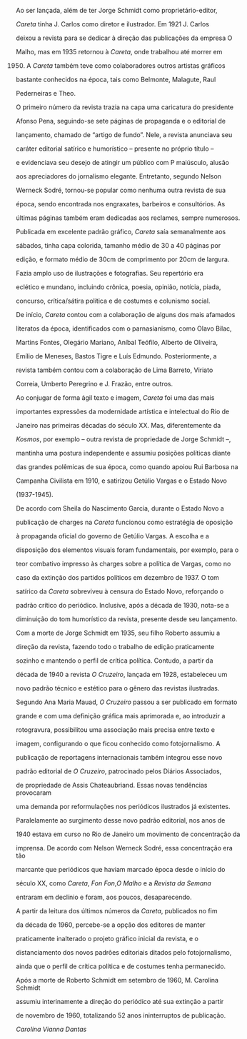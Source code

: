 

Ao ser lançada, além de ter Jorge Schmidt como proprietário-editor,

*Careta* tinha J. Carlos como diretor e ilustrador. Em 1921 J. Carlos

deixou a revista para se dedicar à direção das publicações da empresa O

Malho, mas em 1935 retornou à *Careta*, onde trabalhou até morrer em

1950. A *Careta* também teve como colaboradores outros artistas gráficos

bastante conhecidos na época, tais como Belmonte, Malagute, Raul

Pederneiras e Theo.



O primeiro número da revista trazia na capa uma caricatura do presidente

Afonso Pena, seguindo-se sete páginas de propaganda e o editorial de

lançamento, chamado de “artigo de fundo”. Nele, a revista anunciava seu

caráter editorial satírico e humorístico – presente no próprio título –

e evidenciava seu desejo de atingir um público com P maiúsculo, alusão

aos apreciadores do jornalismo elegante. Entretanto, segundo Nelson

Werneck Sodré, tornou-se popular como nenhuma outra revista de sua

época, sendo encontrada nos engraxates, barbeiros e consultórios. As

últimas páginas também eram dedicadas aos reclames, sempre numerosos.



Publicada em excelente padrão gráfico, *Careta* saía semanalmente aos

sábados, tinha capa colorida, tamanho médio de 30 a 40 páginas por

edição, e formato médio de 30cm de comprimento por 20cm de largura.

Fazia amplo uso de ilustrações e fotografias. Seu repertório era

eclético e mundano, incluindo crônica, poesia, opinião, notícia, piada,

concurso, crítica/sátira política e de costumes e colunismo social.



De início, *Careta* contou com a colaboração de alguns dos mais afamados

literatos da época, identificados com o parnasianismo, como Olavo Bilac,

Martins Fontes, Olegário Mariano, Aníbal Teófilo, Alberto de Oliveira,

Emílio de Meneses, Bastos Tigre e Luís Edmundo. Posteriormente, a

revista também contou com a colaboração de Lima Barreto, Viriato

Correia, Umberto Peregrino e J. Frazão, entre outros.



Ao conjugar de forma ágil texto e imagem, *Careta* foi uma das mais

importantes expressões da modernidade artística e intelectual do Rio de

Janeiro nas primeiras décadas do século XX. Mas, diferentemente da

*Kosmos*, por exemplo – outra revista de propriedade de Jorge Schmidt –,

mantinha uma postura independente e assumiu posições políticas diante

das grandes polêmicas de sua época, como quando apoiou Rui Barbosa na

Campanha Civilista em 1910, e satirizou Getúlio Vargas e o Estado Novo

(1937-1945).



De acordo com Sheila do Nascimento Garcia, durante o Estado Novo a

publicação de charges na *Careta* funcionou como estratégia de oposição

à propaganda oficial do governo de Getúlio Vargas. A escolha e a

disposição dos elementos visuais foram fundamentais, por exemplo, para o

teor combativo impresso às charges sobre a política de Vargas, como no

caso da extinção dos partidos políticos em dezembro de 1937. O tom

satírico da *Careta* sobreviveu à censura do Estado Novo, reforçando o

padrão crítico do periódico. Inclusive, após a década de 1930, nota-se a

diminuição do tom humorístico da revista, presente desde seu lançamento.



Com a morte de Jorge Schmidt em 1935, seu filho Roberto assumiu a

direção da revista, fazendo todo o trabalho de edição praticamente

sozinho e mantendo o perfil de crítica política. Contudo, a partir da

década de 1940 a revista *O Cruzeiro*, lançada em 1928, estabeleceu um

novo padrão técnico e estético para o gênero das revistas ilustradas.

Segundo Ana Maria Mauad, *O Cruzeiro* passou a ser publicado em formato

grande e com uma definição gráfica mais aprimorada e, ao introduzir a

rotogravura, possibilitou uma associação mais precisa entre texto e

imagem, configurando o que ficou conhecido como fotojornalismo. A

publicação de reportagens internacionais também integrou esse novo

padrão editorial de *O Cruzeiro*, patrocinado pelos Diários Associados,

de propriedade de Assis Chateaubriand. Essas novas tendências provocaram

uma demanda por reformulações nos periódicos ilustrados já existentes.



Paralelamente ao surgimento desse novo padrão editorial, nos anos de

1940 estava em curso no Rio de Janeiro um movimento de concentração da

imprensa. De acordo com Nelson Werneck Sodré, essa concentração era tão

marcante que periódicos que haviam marcado época desde o início do

século XX, como *Careta*, *Fon Fon*,*O Malho* e a *Revista da Semana*

entraram em declínio e foram, aos poucos, desaparecendo.



A partir da leitura dos últimos números da *Careta*, publicados no fim

da década de 1960, percebe-se a opção dos editores de manter

praticamente inalterado o projeto gráfico inicial da revista, e o

distanciamento dos novos padrões editoriais ditados pelo fotojornalismo,

ainda que o perfil de crítica política e de costumes tenha permanecido.



Após a morte de Roberto Schmidt em setembro de 1960, M. Carolina Schmidt

assumiu interinamente a direção do periódico até sua extinção a partir

de novembro de 1960, totalizando 52 anos ininterruptos de publicação.



*Carolina Vianna Dantas*




